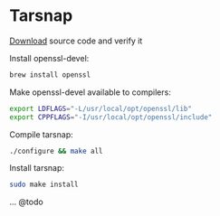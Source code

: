 # Tarsnap

[Download](https://www.tarsnap.com/download.html#source) source code and verify it

Install openssl-devel:

```bash
brew install openssl
```

Make openssl-devel available to compilers:
```bash
export LDFLAGS="-L/usr/local/opt/openssl/lib"
export CPPFLAGS="-I/usr/local/opt/openssl/include"
```

Compile tarsnap:
```bash
./configure && make all
```

Install tarsnap:
```bash
sudo make install
```

... @todo
